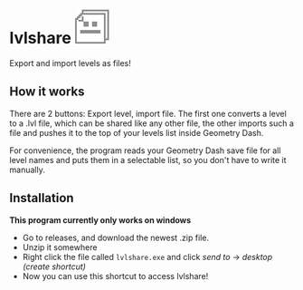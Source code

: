 

# lvlshare ![alt text](https://github.com/Spu7Nix/LVLShare/blob/master/icon.png "lvlshare")
Export and import levels as files!

## How it works

There are 2 buttons: Export level, import file. 
The first one converts a level to a .lvl file, which can be shared like any other file,
the other imports such a file and pushes it to the top of your levels list inside Geometry Dash.

For convenience, the program reads your Geometry Dash save file for all level names and puts them
in a selectable list, so you don't have to write it manually.

## Installation
**This program currently only works on windows**
+ Go to releases, and download the newest .zip file.
+ Unzip it somewhere
+ Right click the file called `lvlshare.exe` and click *send to* -> *desktop (create shortcut)*
+ Now you can use this shortcut to access lvlshare!
